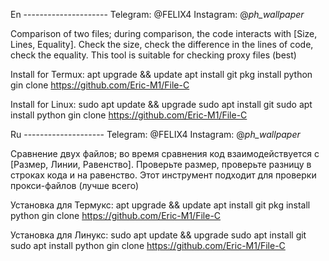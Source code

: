 En ---------------------
Telegram: @FELIX4
Instagram: @_ph_wallpaper_ 
 
Comparison of two files; during comparison, the code interacts with [Size, Lines, Equality].
Check the size, check the difference in the lines of code, check the equality.
This tool is suitable for checking proxy files (best)

Install for Termux:
apt upgrade && update
apt install git
pkg install python 
gin clone https://github.com/Eric-M1/File-C
  
Install for Linux:
sudo apt update && upgrade
sudo apt install git
sudo apt install python
gin clone https://github.com/Eric-M1/File-C


Ru --------------------
Telegram: @FELIX4
Instagram: @_ph_wallpaper_ 

Сравнение двух файлов; во время сравнения код взаимодействуется с [Размер, Линии, Равенство].
Проверьте размер, проверьте разницу в строках кода и на равенство.
Этот инструмент подходит для проверки прокси-файлов (лучше всего)

Установка для Термукс:
apt upgrade && update
apt install git
pkg install python 
gin clone https://github.com/Eric-M1/File-C
 
Установка для Линукс:
sudo apt update && upgrade
sudo apt install git
sudo apt install python
gin clone https://github.com/Eric-M1/File-C
